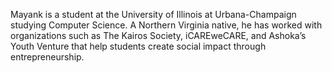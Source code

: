 Mayank is a student at the University of Illinois at Urbana-Champaign studying Computer Science. A Northern Virginia native, he has worked with organizations such as The Kairos Society, iCAREweCARE, and Ashoka’s Youth Venture that help students create social impact through entrepreneurship.